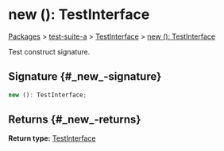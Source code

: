 # new (): TestInterface

[Packages](/) &gt; [test-suite-a](/test-suite-a) &gt; [TestInterface](/test-suite-a/testinterface-interface) &gt; [new (): TestInterface](/test-suite-a/testinterface-interface/_new_-constructsignature)

Test construct signature.

## Signature {#\_new\_-signature}

```typescript
new (): TestInterface;
```

## Returns {#\_new\_-returns}

**Return type:** [TestInterface](/test-suite-a/testinterface-interface)
